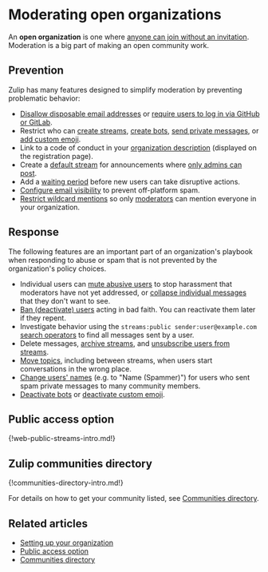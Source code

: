 # Moderating open organizations

An **open organization** is one where
[anyone can join without an invitation](/help/restrict-account-creation#set-whether-invitations-are-required-to-join).
Moderation is a big part of making an open community work.

## Prevention

Zulip has many features designed to simplify moderation by preventing
problematic behavior:

* [Disallow disposable email addresses](/help/restrict-account-creation#dont-allow-disposable-domains)
  or [require users to log in via GitHub or GitLab](/help/configure-authentication-methods).
* Restrict who can [create streams](/help/configure-who-can-create-streams),
  [create bots](/help/restrict-bot-creation), [send private
  messages](/help/restrict-private-messages), or
  [add custom emoji](/help/custom-emoji#change-who-can-add-custom-emoji).
* Link to a code of conduct in your
  [organization description](/help/create-your-organization-profile)
  (displayed on the registration page).
* Create a [default stream](/help/set-default-streams-for-new-users)
  for announcements where [only admins can
  post](/help/stream-sending-policy).
* Add a [waiting period](/help/restrict-permissions-of-new-members) before
  new users can take disruptive actions.
* [Configure email visibility](/help/configure-email-visibility)
  to prevent off-platform spam.
* [Restrict wildcard mentions](/help/restrict-wildcard-mentions)
  so only [moderators](/help/roles-and-permissions) can mention everyone in your organization.

## Response

The following features are an important part of an organization's
playbook when responding to abuse or spam that is not prevented by the
organization's policy choices.

* Individual users can [mute abusive users](/help/mute-a-user) to stop
  harassment that moderators have not yet addressed, or [collapse
  individual messages](/help/collapse-a-message) that they don't want
  to see.
* [Ban (deactivate) users](/help/deactivate-or-reactivate-a-user) acting in
  bad faith. You can reactivate them later if they repent.
* Investigate behavior using the `streams:public
  sender:user@example.com` [search
  operators](/help/search-for-messages) to find all messages sent by a
  user.
* Delete messages, [archive streams](/help/archive-a-stream), and
  [unsubscribe users from streams](/help/add-or-remove-users-from-a-stream).
* [Move topics](/help/rename-a-topic), including between streams, when
  users start conversations in the wrong place.
* [Change users' names](/help/change-a-users-name) (e.g. to "Name (Spammer)")
  for users who sent spam private messages to many community members.
* [Deactivate bots](/help/deactivate-or-reactivate-a-bot) or
  [deactivate custom emoji](/help/custom-emoji#deactivate-custom-emoji).

## Public access option

{!web-public-streams-intro.md!}

## Zulip communities directory

{!communities-directory-intro.md!}

For details on how to get your community listed, see [Communities
directory](/help/communities-directory).

## Related articles

* [Setting up your organization](/help/getting-your-organization-started-with-zulip)
* [Public access option](/help/public-access-option)
* [Communities directory](/help/communities-directory)
